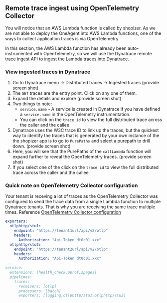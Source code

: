 ## Remote trace ingest using OpenTelemetry Collector

You will notice that an AWS Lambda function is called by shopizer. As we are not able to deploy the OneAgent into AWS Lambda functions, one of the ways to collect application traces is via OpenTelemetry.

In this section, the AWS Lambda function has already been auto-instrumented with OpenTelemetry, so we will use the Dynatrace remote trace ingest API to ingest the Lambda traces into Dynatrace.

### View ingested traces in Dynatrace
1. Go to Dynatrace menu -> Distributed traces -> Ingested traces (provide screen shot)
1. The `GET` traces are the entry point. Click on any one of them.
1. Expand the details and explore (provide screen shot).
1. Two things to note:
   - `service.name` - A service is created in Dynatrace if you have defined a `service.name` in the OpenTelemetry instrumentation.
   - You can click on the `trace id` to view the full distributed trace across the caller and the callee
1. Dynatrace uses the W3C trace ID to link up the traces, but the quickest way to identify the traces that is generated by your own instance of the the shopizer app is to go to `PurePaths` and select a purepath to drill down. (provide screen shot)
1. Here, you will see that the PurePaths of the `callLambda` function will expand further to reveal the OpenTelemetry traces. (provide screen shot)
1. If you select one of the click on the `trace id` to view the full distributed trace across the caller and the callee

### Quick note on OpenTelemetry Collector configuration
Your tenant is receving a lot of traces as the OpenTelemetry Collector was configured to send the trace data from a single Lambda function to multiple Dynatrace tenants. That is why you are receiving the same trace multiple times. Reference [OpenTelemetry Collector configuration](https://opentelemetry.io/docs/collector/configuration/)

```yaml
exporters:
  otlphttp/stu1:
    endpoint: "https://tenant1url/api/v2/otlp"
    headers:
      Authorization: "Api-Token dt0c01.xxx"
  otlphttp/stu2:
    endpoint: "https://tenant2url/api/v2/otlp"
    headers:
      Authorization: "Api-Token dt0c01.xxx"
...
service:
  extensions: [health_check,pprof,zpages]
  pipelines:
    traces:
      receivers: [otlp]
      processors: [batch]
      exporters: [logging,otlphttp/stu1,otlphttp/stu2]
```